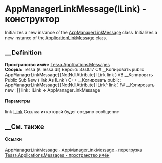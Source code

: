 # AppManagerLinkMessage(ILink) - конструктор
Initializes a new instance of the
[AppManagerLinkMessage](T_Tessa_Applications_Messages_AppManagerLinkMessage.htm)
class. Initializes a new instance of the
[ApplicationLinkMessage](T_Tessa_Applications_Messages_ApplicationLinkMessage.htm)
class.
## __Definition
 **Пространство имён:**
[Tessa.Applications.Messages](N_Tessa_Applications_Messages.htm)  
 **Сборка:** Tessa (в Tessa.dll) Версия: 3.6.0.17
C# __Копировать
     public AppManagerLinkMessage(
    	[NotNullAttribute] ILink link
    )
VB __Копировать
     Public Sub New ( 
    	<NotNullAttribute> link As ILink
    )
C++ __Копировать
     public:
    AppManagerLinkMessage(
    	[NotNullAttribute] ILink^ link
    )
F# __Копировать
     new : 
            [<NotNullAttribute>] link : ILink -> AppManagerLinkMessage
#### Параметры
link [ILink](T_Tessa_Platform_Links_ILink.htm)
     Ссылка из которой будет создано сообщение 
## __См. также
#### Ссылки
[AppManagerLinkMessage -
](T_Tessa_Applications_Messages_AppManagerLinkMessage.htm)
[AppManagerLinkMessage -
перегрузка](Overload_Tessa_Applications_Messages_AppManagerLinkMessage__ctor.htm)
[Tessa.Applications.Messages - пространство
имён](N_Tessa_Applications_Messages.htm)
